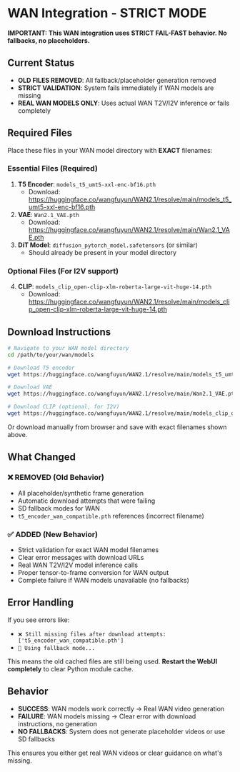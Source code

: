 # WAN Integration - STRICT MODE

**IMPORTANT: This WAN integration uses STRICT FAIL-FAST behavior. No fallbacks, no placeholders.**

## Current Status
- **OLD FILES REMOVED**: All fallback/placeholder generation removed
- **STRICT VALIDATION**: System fails immediately if WAN models are missing
- **REAL WAN MODELS ONLY**: Uses actual WAN T2V/I2V inference or fails completely

## Required Files

Place these files in your WAN model directory with **EXACT** filenames:

### Essential Files (Required)
1. **T5 Encoder**: `models_t5_umt5-xxl-enc-bf16.pth`
   - Download: https://huggingface.co/wangfuyun/WAN2.1/resolve/main/models_t5_umt5-xxl-enc-bf16.pth
2. **VAE**: `Wan2.1_VAE.pth`  
   - Download: https://huggingface.co/wangfuyun/WAN2.1/resolve/main/Wan2.1_VAE.pth
3. **DiT Model**: `diffusion_pytorch_model.safetensors` (or similar)
   - Should already be present in your model directory

### Optional Files (For I2V support)
4. **CLIP**: `models_clip_open-clip-xlm-roberta-large-vit-huge-14.pth`
   - Download: https://huggingface.co/wangfuyun/WAN2.1/resolve/main/models_clip_open-clip-xlm-roberta-large-vit-huge-14.pth

## Download Instructions

```bash
# Navigate to your WAN model directory
cd /path/to/your/wan/models

# Download T5 encoder
wget https://huggingface.co/wangfuyun/WAN2.1/resolve/main/models_t5_umt5-xxl-enc-bf16.pth

# Download VAE
wget https://huggingface.co/wangfuyun/WAN2.1/resolve/main/Wan2.1_VAE.pth

# Download CLIP (optional, for I2V)
wget https://huggingface.co/wangfuyun/WAN2.1/resolve/main/models_clip_open-clip-xlm-roberta-large-vit-huge-14.pth
```

Or download manually from browser and save with exact filenames shown above.

## What Changed

### ❌ REMOVED (Old Behavior)
- All placeholder/synthetic frame generation
- Automatic download attempts that were failing
- SD fallback modes for WAN
- `t5_encoder_wan_compatible.pth` references (incorrect filename)

### ✅ ADDED (New Behavior)  
- Strict validation for exact WAN model filenames
- Clear error messages with download URLs
- Real WAN T2V/I2V model inference calls
- Proper tensor-to-frame conversion for WAN output
- Complete failure if WAN models unavailable (no fallbacks)

## Error Handling

If you see errors like:
- `❌ Still missing files after download attempts: ['t5_encoder_wan_compatible.pth']`
- `🔄 Using fallback mode...`

This means the old cached files are still being used. **Restart the WebUI completely** to clear Python module cache.

## Behavior

- **SUCCESS**: WAN models work correctly → Real WAN video generation
- **FAILURE**: WAN models missing → Clear error with download instructions, no generation
- **NO FALLBACKS**: System does not generate placeholder videos or use SD fallbacks

This ensures you either get real WAN videos or clear guidance on what's missing.
